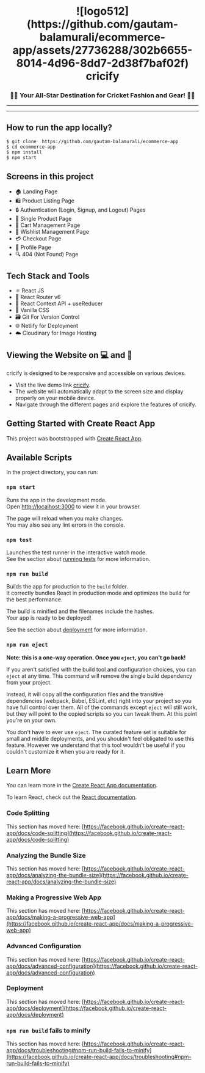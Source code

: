 <div align="center">
    <h1>![logo512](https://github.com/gautam-balamurali/ecommerce-app/assets/27736288/302b6655-8014-4d96-8dd7-2d38f7baf02f)
cricify</h1>
     <h3 >
      🏏🎽 Your All-Star Destination for Cricket Fashion and Gear! 🎽🏏
    </h3>
    <hr/>
  </div>

<hr/>
  
  <h2>How to run the app locally?</h2>

```
$ git clone  https://github.com/gautam-balamurali/ecommerce-app
$ cd ecommerce-app
$ npm install
$ npm start
```

<h2> Screens in this project</h2>

- 🏠 Landing Page
- 🛍️ Product Listing Page
- 🔒 Authentication (Login, Signup, and Logout) Pages
- 📄 Single Product Page
- 🛒 Cart Management Page
- 💭 Wishlist Management Page
- 💳 Checkout Page
- 👤 Profile Page
- 🔍 404 (Not Found) Page

<h2> Tech Stack and Tools</h2>

- ⚛️ React JS
- 🚦 React Router v6
- 🔄 React Context API + useReducer
- 🎨 Vanilla CSS
- 🗃️ Git For Version Control
- 🌐 Netlify for Deployment
- ☁️ Cloudinary for Image Hosting

## Viewing the Website on 💻 and 📱

cricify is designed to be responsive and accessible on various devices.

- Visit the live demo link [cricify](https://cricify-gautam-balamurali.netlify.app/).
- The website will automatically adapt to the screen size and display properly on your mobile device.
- Navigate through the different pages and explore the features of cricify.

## Getting Started with Create React App

This project was bootstrapped with [Create React App](https://github.com/facebook/create-react-app).

## Available Scripts

In the project directory, you can run:

### `npm start`

Runs the app in the development mode.\
Open [http://localhost:3000](http://localhost:3000) to view it in your browser.

The page will reload when you make changes.\
You may also see any lint errors in the console.

### `npm test`

Launches the test runner in the interactive watch mode.\
See the section about [running tests](https://facebook.github.io/create-react-app/docs/running-tests) for more information.

### `npm run build`

Builds the app for production to the `build` folder.\
It correctly bundles React in production mode and optimizes the build for the best performance.

The build is minified and the filenames include the hashes.\
Your app is ready to be deployed!

See the section about [deployment](https://facebook.github.io/create-react-app/docs/deployment) for more information.

### `npm run eject`

**Note: this is a one-way operation. Once you `eject`, you can't go back!**

If you aren't satisfied with the build tool and configuration choices, you can `eject` at any time. This command will remove the single build dependency from your project.

Instead, it will copy all the configuration files and the transitive dependencies (webpack, Babel, ESLint, etc) right into your project so you have full control over them. All of the commands except `eject` will still work, but they will point to the copied scripts so you can tweak them. At this point you're on your own.

You don't have to ever use `eject`. The curated feature set is suitable for small and middle deployments, and you shouldn't feel obligated to use this feature. However we understand that this tool wouldn't be useful if you couldn't customize it when you are ready for it.

## Learn More

You can learn more in the [Create React App documentation](https://facebook.github.io/create-react-app/docs/getting-started).

To learn React, check out the [React documentation](https://reactjs.org/).

### Code Splitting

This section has moved here: [https://facebook.github.io/create-react-app/docs/code-splitting](https://facebook.github.io/create-react-app/docs/code-splitting)

### Analyzing the Bundle Size

This section has moved here: [https://facebook.github.io/create-react-app/docs/analyzing-the-bundle-size](https://facebook.github.io/create-react-app/docs/analyzing-the-bundle-size)

### Making a Progressive Web App

This section has moved here: [https://facebook.github.io/create-react-app/docs/making-a-progressive-web-app](https://facebook.github.io/create-react-app/docs/making-a-progressive-web-app)

### Advanced Configuration

This section has moved here: [https://facebook.github.io/create-react-app/docs/advanced-configuration](https://facebook.github.io/create-react-app/docs/advanced-configuration)

### Deployment

This section has moved here: [https://facebook.github.io/create-react-app/docs/deployment](https://facebook.github.io/create-react-app/docs/deployment)

### `npm run build` fails to minify

This section has moved here: [https://facebook.github.io/create-react-app/docs/troubleshooting#npm-run-build-fails-to-minify](https://facebook.github.io/create-react-app/docs/troubleshooting#npm-run-build-fails-to-minify)
